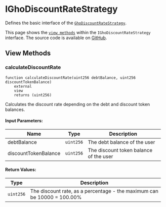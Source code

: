 # IGhoDiscountRateStrategy

Defines the basic interface of the [`GhoDiscountRateStrategy`](../GhoDiscountRateStrategy).

This page shows the [`view methods`](#view-methods) within the `IGhoDiscountRateStrategy` interface. The source code is available on [GitHub](https://github.com/aave/gho/blob/main/src/contracts/facilitators/aave/tokens/interfaces/IGhoDiscountRateStrategy.sol).

## View Methods

### calculateDiscountRate

```solidity
function calculateDiscountRate(uint256 debtBalance, uint256 discountTokenBalance)
    external
    view
    returns (uint256)
```

Calculates the discount rate depending on the debt and discount token balances.

#### Input Parameters:

| Name                 | Type      | Description                            |
| -------------------- | --------- | -------------------------------------- |
| debtBalance          | `uint256` | The debt balance of the user           |
| discountTokenBalance | `uint256` | The discount token balance of the user |

#### Return Values:

| Type      | Description                                                             |
| --------- | ----------------------------------------------------------------------- |
| `uint256` | The discount rate, as a percentage - the maximum can be 10000 = 100.00% |
